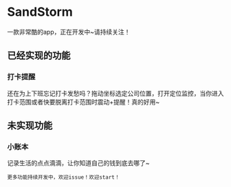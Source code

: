 # SandStorm

一款非常酷的app，正在开发中~请持续关注！

## 已经实现的功能

### 打卡提醒
还在为上下班忘记打卡发愁吗？拖动坐标选定公司位置，打开定位监控，当你进入打卡范围或者快要脱离打卡范围时震动+提醒！真的好用~

## 未实现功能

### 小账本
记录生活的点点滴滴，让你知道自己的钱到底去哪了~

<code>更多功能持续开发中，欢迎issue！欢迎start！</code>